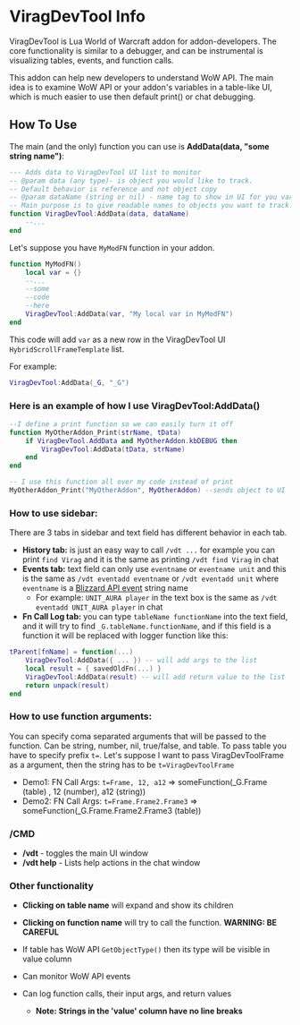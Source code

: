# ViragDevTool Info

ViragDevTool is Lua World of Warcraft addon for addon-developers.
The core functionality is similar to a debugger, and can be instrumental is visualizing tables, events, and function
calls.

This addon can help new developers to understand WoW API.
The main idea is to examine WoW API or your addon's variables in a table-like UI, which is much easier to use then
default print() or chat debugging.

## How To Use

The main (and the only) function you can use is **AddData(data, "some string name")**:

```lua
--- Adds data to ViragDevTool UI list to monitor
-- @param data (any type)- is object you would like to track. 
-- Default behavior is reference and not object copy
-- @param dataName (string or nil) - name tag to show in UI for you variable. 
-- Main purpose is to give readable names to objects you want to track.
function ViragDevTool:AddData(data, dataName)
	--...
end
```

Let's suppose you have `MyModFN` function in your addon.

```lua
function MyModFN()
	local var = {}
	--...
	--some
	--code
	--here
	ViragDevTool:AddData(var, "My local var in MyModFN")
end
```

This code will add `var` as a new row in the ViragDevTool UI `HybridScrollFrameTemplate` list.

For example:

```lua
ViragDevTool:AddData(_G, "_G")
```

### Here is an example of how I use ViragDevTool:AddData()

```lua
--I define a print function so we can easily turn it off 
function MyOtherAddon_Print(strName, tData)
	if ViragDevTool.AddData and MyOtherAddon.kbDEBUG then
		ViragDevTool:AddData(tData, strName)
	end
end

-- I use this function all over my code instead of print
MyOtherAddon_Print("MyOtherAddon", MyOtherAddon) --sends object to UI
```

### How to use sidebar:

There are 3 tabs in sidebar and text field has different behavior in each tab.

* **History tab:** is just an easy way to call `/vdt ...` for example you can print `find Virag` and it is the same as
  printing `/vdt find Virag` in chat
* **Events tab:** text field can only use `eventname` or `eventname unit` and this is the same
  as `/vdt eventadd eventname` or `/vdt eventadd unit` where `eventname` is
  a [Blizzard API event](https://wowpedia.fandom.com/wiki/Events) string name
    * For example: `UNIT_AURA player` in the text box is the same as `/vdt eventadd UNIT_AURA player` in chat
* **Fn Call Log tab:** you can type `tableName functionName` into the text field, and it will try to
  find `_G.tableName.functionName`, and if this field is a function it will be replaced with logger function like this:

```lua
tParent[fnName] = function(...)
	ViragDevTool:AddData({ ... }) -- will add args to the list
	local result = { savedOldFn(...) }
	ViragDevTool:AddData(result) -- will add return value to the list
	return unpack(result)
end
```

### How to use function arguments:

You can specify coma separated arguments that will be passed to the function. Can be string, number, nil, true/false,
and table.
To pass table you have to specify prefix `t=`. Let's suppose I want to pass ViragDevToolFrame as a argument, then the
string has to be `t=ViragDevToolFrame`

* Demo1: FN Call Args: `t=Frame, 12, a12` => someFunction(_G.Frame (table) , 12 (number), a12 (string))
* Demo2: FN Call Args: `t=Frame.Frame2.Frame3` => someFunction(_G.Frame.Frame2.Frame3 (table))

### /CMD

* **/vdt** - toggles the main UI window
* **/vdt help** - Lists help actions in the chat window

### Other functionality

* **Clicking on table name** will expand and show its children
* **Clicking on function name** will try to call the function. **WARNING: BE CAREFUL**
* If table has WoW API `GetObjectType()` then its type will be visible in value column
* Can monitor WoW API events
* Can log function calls, their input args, and return values

    * **Note: Strings in the 'value' column have no line breaks**
